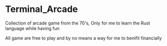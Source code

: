 # Terminal_Arcade

Collection of arcade game from the 70's, Only for me to learn the Rust language while having fun

All game are free to play and by no means a way for me to benifit financially 
